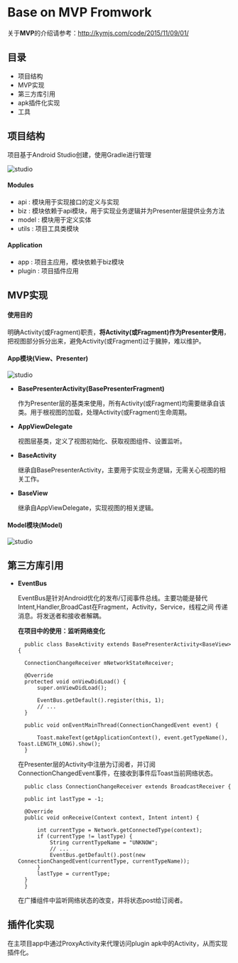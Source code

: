 # Base on MVP Fromwork

关于**MVP**的介绍请参考：<http://kymjs.com/code/2015/11/09/01/>


## 目录
* 项目结构
* MVP实现
* 第三方库引用
* apk插件化实现
* 工具


## 项目结构
项目基于Android Studio创建，使用Gradle进行管理

![studio](http://7xlay8.com2.z0.glb.qiniucdn.com/QQ20151127-0.png)

#### Modules

- api	: 模块用于实现接口的定义与实现
- biz	: 模块依赖于api模块，用于实现业务逻辑并为Presenter层提供业务方法
- model	: 模块用于定义实体
- utils	: 项目工具类模块

#### Application

- app	 	: 项目主应用，模块依赖于biz模块
- plugin	: 项目插件应用



## MVP实现

#### 使用目的

明确Activity(或Fragment)职责，**将Activity(或Fragment)作为Presenter使用**，把视图部分拆分出来，避免Activity(或Fragment)过于臃肿，难以维护。

#### App模块(View、Presenter)

![studio](http://7xlay8.com2.z0.glb.qiniucdn.com/QQ20151127-1.png)

- **BasePresenterActivity(BasePresenterFragment)**

	作为Presenter层的基类来使用，所有Activity(或Fragment)均需要继承自该类。用于根视图的加载，处理Activity(或Fragment)生命周期。
	
- **AppViewDelegate**

	视图层基类，定义了视图初始化、获取视图组件、设置监听。
	
- **BaseActivity**

	继承自BasePresenterActivity，主要用于实现业务逻辑，无需关心视图的相关工作。
	
- **BaseView**

	继承自AppViewDelegate，实现视图的相关逻辑。
	

#### Model模块(Model)

![studio](http://7xlay8.com2.z0.glb.qiniucdn.com/QQ20151127-2.png)



## 第三方库引用

- **EventBus**

	EventBus是针对Android优化的发布/订阅事件总线。主要功能是替代	Intent,Handler,BroadCast在Fragment，Activity，Service，线程之间	传递消息。将发送者和接收者解耦。



	**在项目中的使用：监听网络变化**
	
		
		public class BaseActivity extends BasePresenterActivity<BaseView> {

    	ConnectionChangeReceiver mNetworkStateReceiver;

    	@Override
    	protected void onViewDidLoad() {
        	super.onViewDidLoad();

        	EventBus.getDefault().register(this, 1);
        	// ...
		}
		
		public void onEventMainThread(ConnectionChangedEvent event) {

        	Toast.makeText(getApplicationContext(), event.getTypeName(), Toast.LENGTH_LONG).show();
    	}

	在Presenter层的Activity中注册为订阅者，并订阅ConnectionChangedEvent事件，在接收到事件后Toast当前网络状态。

		public class ConnectionChangeReceiver extends BroadcastReceiver {

    	public int lastType = -1;

    	@Override
    	public void onReceive(Context context, Intent intent) {

        	int currentType = Network.getConnectedType(context);
        	if (currentType != lastType) {
            	String currentTypeName = "UNKNOW";
            	// ...
            	EventBus.getDefault().post(new ConnectionChangedEvent(currentType, currentTypeName));
        	}
        	lastType = currentType;
    	}
		}

	在广播组件中监听网络状态的改变，并将状态post给订阅者。
	



## 插件化实现

在主项目app中通过ProxyActivity来代理访问plugin apk中的Activity，从而实现插件化。